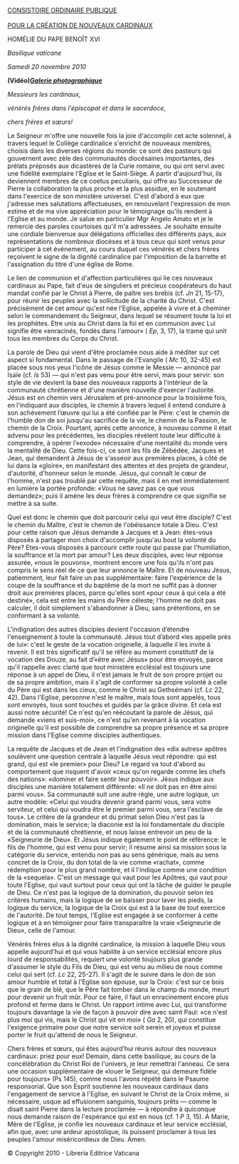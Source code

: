 [CONSISTOIRE ORDINAIRE PUBLIQUE \
\
POUR LA CRÉATION DE NOUVEAUX CARDINAUX](http://www.vatican.va/news_services/liturgy/2010/documents/ns_lit_doc_20101120_index-concistoro_fr.html)

HOMÉLIE DU PAPE BENOÎT XVI

*Basilique vaticane*

*Samedi 20 novembre 2010*

**(Vidéo)*****[Galerie photographique](http://www.vatican.va/news_services/liturgy/photogallery/2010/20101120/index.html)***

*Messieurs les cardinaux,*

*vénérés frères dans l'épiscopat et dans le sacerdoce,*

*chers frères et sœurs!*

Le Seigneur m'offre une nouvelle fois la joie d'accomplir cet acte solennel, à travers lequel le Collège cardinalice s'enrichit de nouveaux membres, choisis dans les diverses régions du monde: ce sont des pasteurs qui gouvernent avec zèle des communautés diocésaines importantes, des prélats préposés aux dicastères de la Curie romaine, ou qui ont servi avec une fidélité exemplaire l'Eglise et le Saint-Siège. A partir d'aujourd'hui, ils deviennent membres de ce coetus peculiaris, qui offre au Successeur de Pierre la collaboration la plus proche et la plus assidue, en le soutenant dans l'exercice de son ministère universel. C'est d'abord à eux que j'adresse mes salutations affectueuses, en renouvelant l'expression de mon estime et de ma vive appréciation pour le témoignage qu'ils rendent à l'Eglise et au monde. Je salue en particulier Mgr Angelo Amato et je le remercie des paroles courtoises qu'il m'a adressées. Je souhaite ensuite une cordiale bienvenue aux délégations officielles des différents pays, aux représentations de nombreux diocèses et à tous ceux qui sont venus pour participer à cet événement, au cours duquel ces vénérés et chers frères reçoivent le signe de la dignité cardinalice par l'imposition de la barrette et l'assignation du titre d'une église de Rome.

Le lien de communion et d'affection particulières qui lie ces nouveaux cardinaux au Pape, fait d'eux de singuliers et précieux coopérateurs du haut mandat confié par le Christ à Pierre, de paître ses brebis (cf. *Jn* 21, 15-17), pour réunir les peuples avec la sollicitude de la charité du Christ. C'est précisément de cet amour qu'est née l'Eglise, appelée à vivre et à cheminer selon le commandement du Seigneur, dans lequel se résument toute la loi et les prophètes. Etre unis au Christ dans la foi et en communion avec Lui signifie être «enracinés, fondés dans l'amour» ( *Ep*, 3, 17), la trame qui unit tous les membres du Corps du Christ.

La parole de Dieu qui vient d'être proclamée nous aide à méditer sur cet aspect si fondamental. Dans le passage de l'Evangile ( *Mc* 10, 32-45) est placée sous nos yeux l'icône de Jésus comme le Messie — annoncé par Isaïe (cf. *Is* 53) — qui n'est pas venu pour être servi, mais pour servir: son style de vie devient la base des nouveaux rapports à l'intérieur de la communauté chrétienne et d'une manière nouvelle d'exercer l'autorité. Jésus est en chemin vers Jérusalem et pré-annonce pour la troisième fois, en l'indiquant aux disciples, le chemin à travers lequel il entend conduire à son achèvement l’œuvre qui lui a été confiée par le Père: c'est le chemin de l'humble don de soi jusqu'au sacrifice de la vie, le chemin de la Passion, le chemin de la Croix. Pourtant, après cette annonce, à nouveau comme il était advenu pour les précédentes, les disciples révèlent toute leur difficulté à comprendre, à opérer l’«exode» nécessaire d'une mentalité du monde vers la mentalité de Dieu. Cette fois-ci, ce sont les fils de Zébédée, Jacques et Jean, qui demandent à Jésus de s'asseoir aux premières places, à côté de lui dans la «gloire», en manifestant des attentes et des projets de grandeur, d'autorité, d'honneur selon le monde. Jésus, qui connaît le cœur de l'homme, n'est pas troublé par cette requête, mais il en met immédiatement en lumière la portée profonde: «Vous ne savez pas ce que vous demandez»; puis il amène les deux frères à comprendre ce que signifie se mettre à sa suite.

Quel est donc le chemin que doit parcourir celui qui veut être disciple? C'est le chemin du Maître, c’est le chemin de l'obéissance totale à Dieu. C'est pour cette raison que Jésus demande à Jacques et à Jean: êtes-vous disposés à partager mon choix d'accomplir jusqu'au bout la volonté du Père? Etes-vous disposés à parcourir cette route qui passe par l'humiliation, la souffrance et la mort par amour? Les deux disciples, avec leur réponse assurée, «nous le pouvons», montrent encore une fois qu'ils n'ont pas compris le sens réel de ce que leur annonce le Maître. Et de nouveau Jésus, patiemment, leur fait faire un pas supplémentaire: faire l'expérience de la coupe de la souffrance et du baptême de la mort ne suffit pas à donner droit aux premières places, parce qu'elles sont «pour ceux à qui cela a été destiné», cela est entre les mains du Père céleste; l'homme ne doit pas calculer, il doit simplement s'abandonner à Dieu, sans prétentions, en se conformant à sa volonté.

L'indignation des autres disciples devient l'occasion d’étendre l'enseignement à toute la communauté. Jésus tout d’abord «les appelle près de lui»: c'est le geste de la vocation originelle, à laquelle il les invite à revenir. Il est très significatif qu'il se réfère au moment constitutif de la vocation des Douze, au fait d’«être avec Jésus» pour être envoyés, parce qu'il rappelle avec clarté que tout ministère ecclésial est toujours une réponse à un appel de Dieu, il n'est jamais le fruit de son propre projet ou de sa propre ambition, mais il s'agit de conformer sa propre volonté à celle du Père qui est dans les cieux, comme le Christ au Gethsémani (cf. *Lc* 22, 42). Dans l'Eglise, personne n'est le maître, mais tous sont appelés, tous sont envoyés, tous sont touchés et guidés par la grâce divine. Et cela est aussi notre sécurité! Ce n'est qu'en réécoutant la parole de Jésus, qui demande «viens et suis-moi», ce n'est qu'en revenant à la vocation originelle qu'il est possible de comprendre sa propre présence et sa propre mission dans l'Eglise comme disciples authentiques.

La requête de Jacques et de Jean et l'indignation des «dix autres» apôtres soulèvent une question centrale à laquelle Jésus veut répondre: qui est grand, qui est «le premier» pour Dieu? Le regard va tout d'abord au comportement que risquent d'avoir «ceux qu'on regarde comme les chefs des nations»: «dominer et faire sentir leur pouvoir». Jésus indique aux disciples une manière totalement différente: «Il ne doit pas en être ainsi parmi vous». Sa communauté suit une autre règle, une autre logique, un autre modèle: «Celui qui voudra devenir grand parmi vous, sera votre serviteur, et celui qui voudra être le premier parmi vous, sera l'esclave de tous». Le critère de la grandeur et du primat selon Dieu n'est pas la domination, mais le service; la diaconie est la loi fondamentale du disciple et de la communauté chrétienne, et nous laisse entrevoir un peu de la «Seigneurie de Dieu». Et Jésus indique également le point de référence: le fils de l'homme, qui est venu pour servir; il résume ainsi sa mission sous la catégorie du service, entendu non pas au sens générique, mais au sens concret de la Croix, du don total de la vie comme «rachat», comme rédemption pour le plus grand nombre, et il l'indique comme une condition de la «sequela». C'est un message qui vaut pour les Apôtres, qui vaut pour toute l'Eglise, qui vaut surtout pour ceux qui ont la tâche de guider le peuple de Dieu. Ce n'est pas la logique de la domination, du pouvoir selon les critères humains, mais la logique de se baisser pour laver les pieds, la logique du service, la logique de la Croix qui est à la base de tout exercice de l'autorité. De tout temps, l'Eglise est engagée à se conformer à cette logique et à en témoigner pour faire transparaître la vraie «Seigneurie de Dieu», celle de l'amour.

Vénérés frères élus à la dignité cardinalice, la mission à laquelle Dieu vous appelle aujourd'hui et qui vous habilite à un service ecclésial encore plus lourd de responsabilités, requiert une volonté toujours plus grande d'assumer le style du Fils de Dieu, qui est venu au milieu de nous comme celui qui sert (cf. *Lc* 22, 25-27). Il s'agit de le suivre dans le don de son amour humble et total à l'Eglise son épouse, sur la Croix: c'est sur ce bois que le grain de blé, que le Père fait tomber dans le champ du monde, meurt pour devenir un fruit mûr. Pour ce faire, il faut un enracinement encore plus profond et ferme dans le Christ. Un rapport intime avec Lui, qui transforme toujours davantage la vie de façon à pouvoir dire avec saint Paul: «ce n'est plus moi qui vis, mais le Christ qui vit en moi» ( *Ga* 2, 20), qui constitue l'exigence primaire pour que notre service soit serein et joyeux et puisse porter le fruit qu'attend de nous le Seigneur.

Chers frères et sœurs, qui êtes aujourd’hui réunis autour des nouveaux cardinaux: priez pour eux! Demain, dans cette basilique, au cours de la concélébration du Christ Roi de l'univers, je leur remettrai l'anneau. Ce sera une occasion supplémentaire de «louer le Seigneur, qui demeure fidèle pour toujours» (Ps 145), comme nous l'avons répété dans le Psaume responsorial. Que son Esprit soutienne les nouveaux cardinaux dans l'engagement de service à l'Eglise, en suivant le Christ de la Croix même, si nécessaire, usque ad effusionem sanguinis, toujours prêts — comme le disait saint Pierre dans la lecture proclamée — à répondre à quiconque nous demande raison de l'espérance qui est en nous (cf. 1 *P* 3, 15). A Marie, Mère de l'Eglise, je confie les nouveaux cardinaux et leur service ecclésial, afin que, avec une ardeur apostolique, ils puissent proclamer à tous les peuples l'amour miséricordieux de Dieu. Amen.

© Copyright 2010 - Libreria Editrice Vaticana